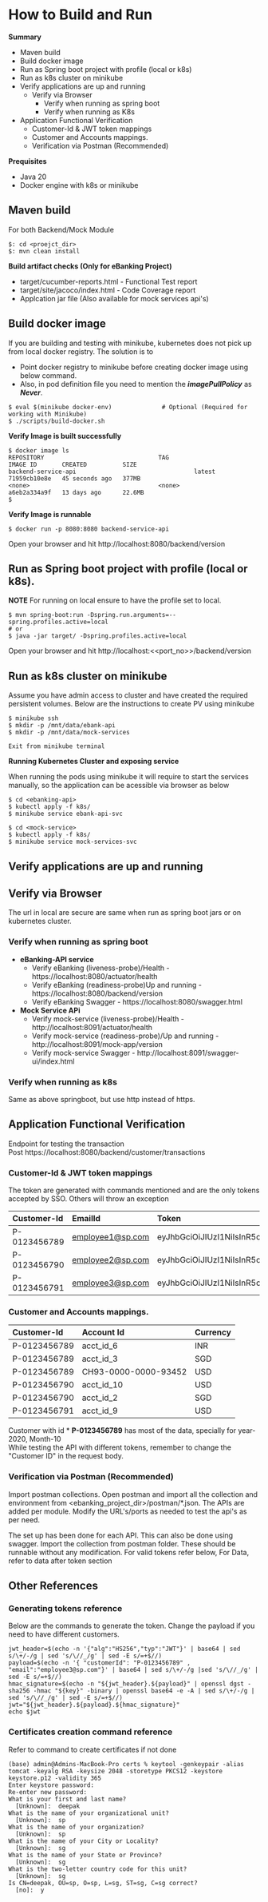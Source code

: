 # How to Build and Run

**Summary**
* Maven build
* Build docker image
* Run as Spring boot project with profile (local or k8s)
* Run as k8s cluster on minikube
* Verify applications are up and running
  * Verify via Browser
    * Verify when running as spring boot
    * Verify when running as K8s
* Application Functional Verification
  * Customer-Id & JWT token mappings
  * Customer and Accounts mappings.
  * Verification via Postman (Recommended)



**Prequisites**
* Java 20
* Docker engine with k8s or minikube 


## Maven build

For both Backend/Mock Module
```shell
$: cd <proejct_dir>
$: mvn clean install
```

**Build artifact checks (Only for eBanking Project)**
* target/cucumber-reports.html - Functional Test report
* target/site/jacoco/index.html - Code Coverage report
* Applcation jar file (Also available for mock services api's)


## Build docker image

If you are building and testing with minikube, kubernetes does not pick up from local docker registry. 
The solution is to 
* Point docker registry to minikube before creating docker image using below command. 
* Also, in pod definition file you need to mention the ***imagePullPolicy*** as ***Never***. 

```shell
$ eval $(minikube docker-env)              # Optional (Required for working with Minikube)
$ ./scripts/build-docker.sh
```

**Verify Image is built successfully**

```shell
$ docker image ls
REPOSITORY                                TAG                       IMAGE ID       CREATED          SIZE
backend-service-api                                 latest                    71959cb10e8e   45 seconds ago   377MB
<none>                                    <none>                    a6eb2a334a9f   13 days ago      22.6MB
$
```
**Verify Image is runnable**
```shell
$ docker run -p 8080:8080 backend-service-api
```
Open your browser and hit http://localhost:8080/backend/version


## Run as Spring boot project with profile (local or k8s).
**NOTE** For running on local ensure to have the profile set to local.
```shell
$ mvn spring-boot:run -Dspring.run.arguments=--spring.profiles.active=local
# or
$ java -jar target/ -Dspring.profiles.active=local
```
Open your browser and hit http://localhost:<<port_no>>/backend/version


## Run as k8s cluster on minikube

Assume you have admin access to cluster and have created the required persistent volumes. Below are the instructions to create PV using minikube
```shell
$ minikube ssh
$ mkdir -p /mnt/data/ebank-api
$ mkdir -p /mnt/data/mock-services

Exit from minikube terminal
```

**Running Kubernetes Cluster and exposing service**

When running the pods using minikube it will require to start the services manually, so the application can be acessible via browser as below
```shell
$ cd <ebanking-api>
$ kubectl apply -f k8s/
$ minikube service ebank-api-svc

$ cd <mock-service>
$ kubectl apply -f k8s/
$ minikube service mock-services-svc
```

## Verify applications are up and running

## Verify via Browser
The url in local are secure are same when run as spring boot jars or on kubernetes cluster.

### Verify when running as spring boot
* **eBanking-API service**
    * Verify eBanking (liveness-probe)/Health - https://localhost:8080/actuator/health
    * Verify eBanking (readiness-probe)Up and running - https://localhost:8080/backend/version
    * Verify eBanking Swagger - https://localhost:8080/swagger.html
* **Mock Service APi**
    * Verify mock-service (liveness-probe)/Health - http://localhost:8091/actuator/health
    * Verify mock-service (readiness-probe)/Up and running - http://localhost:8091/mock-app/version 
    * Verify mock-service Swagger - http://localhost:8091/swagger-ui/index.html


### Verify when running as k8s
  Same as above springboot, but use http instead of https.

## Application Functional Verification

Endpoint for testing the transaction <br>
Post https://localhost:8080/backend/customer/transactions



### Customer-Id & JWT token mappings
The token are generated with commands mentioned and are the only tokens accepted by SSO. Others will throw an exception

|Customer-Id|EmailId| Token |
|:-----|:-----|:--------|
|P-0123456789|employee1@sp.com|eyJhbGciOiJIUzI1NiIsInR5cCI6IkpXVCJ9.eyAiY3VzdG9tZXJJZCI6ICJQLTAxMjM0NTY3ODkiICwgImVtYWlsIjoiZW1wbG95ZWUxQHNwLmNvbSJ9.XbgM2NJiTKhuSgzL6MUNU1uarkUoH0kIASs5_JLbSGg|
|P-0123456790|employee2@sp.com|eyJhbGciOiJIUzI1NiIsInR5cCI6IkpXVCJ9.eyAiY3VzdG9tZXJJZCI6ICJQLTAxMjM0NTY3ODkiICwgImVtYWlsIjoiZW1wbG95ZWUyQHNwLmNvbSJ9.3mJ0aHF21El_bsfBvwIccxvOcg6_qa_KvlJmWC56XuA|
|P-0123456791|employee3@sp.com|eyJhbGciOiJIUzI1NiIsInR5cCI6IkpXVCJ9.eyAiY3VzdG9tZXJJZCI6ICJQLTAxMjM0NTY3ODkiICwgImVtYWlsIjoiZW1wbG95ZWUzQHNwLmNvbSJ9.nLxacDiNrEOcvZ-qlGgJ1ugEGNBxTck2AwFBIwZBsS0|


### Customer and Accounts mappings.
|Customer-Id| Account Id           | Currency|
|:-----|:---------------------|:--------|
|P-0123456789| acct_id_6            |INR|
|P-0123456789| acct_id_3            |SGD|
|P-0123456789| CH93-0000-0000-93452 |USD|
|P-0123456790| acct_id_10 |USD|
|P-0123456790| acct_id_2            |SGD|
|P-0123456791| acct_id_9 |USD|

Customer with id * **P-0123456789** has most of the data, specially for year-2020, Month-10   
While testing the API with different tokens, remember to change the "Customer ID" in the request body.

### Verification via Postman (Recommended)
Import postman collections. Open postman and import all the collection and environment from <ebanking_project_dir>/postman/*.json. The APIs are added per module. Modify the URL's/ports as needed to test the api's as per need.

The set up has been done for each API. This can also be done using swagger.
Import the collection from postman folder. These should be runnable without any modification. For valid tokens refer below,
For Data, refer to data after token section




## Other References
### Generating tokens reference
Below are the commands to generate the token. Change the payload if you need to have different customers. 
```shell
jwt_header=$(echo -n '{"alg":"HS256","typ":"JWT"}' | base64 | sed s/\+/-/g | sed 's/\//_/g' | sed -E s/=+$//)
payload=$(echo -n '{ "customerId": "P-0123456789" , "email":"employee3@sp.com"}' | base64 | sed s/\+/-/g |sed 's/\//_/g' |  sed -E s/=+$//)
hmac_signature=$(echo -n "${jwt_header}.${payload}" | openssl dgst -sha256 -hmac "${key}" -binary | openssl base64 -e -A | sed s/\+/-/g | sed 's/\//_/g' | sed -E s/=+$//)
jwt="${jwt_header}.${payload}.${hmac_signature}"
echo $jwt
```


### Certificates creation command reference
Refer to command to create certificates if not done
```shell
(base) admin@Admins-MacBook-Pro certs % keytool -genkeypair -alias tomcat -keyalg RSA -keysize 2048 -storetype PKCS12 -keystore keystore.p12 -validity 365
Enter keystore password:  
Re-enter new password: 
What is your first and last name?
  [Unknown]:  deepak
What is the name of your organizational unit?
  [Unknown]:  sp
What is the name of your organization?
  [Unknown]:  sp
What is the name of your City or Locality?
  [Unknown]:  sg
What is the name of your State or Province?
  [Unknown]:  sg
What is the two-letter country code for this unit?
  [Unknown]:  sg
Is CN=deepak, OU=sp, O=sp, L=sg, ST=sg, C=sg correct?
  [no]:  y

```

















